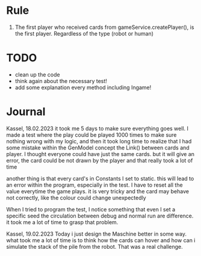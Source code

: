 # Rule
1. The first player who received cards from gameService.createPlayer(), is the first player.
Regardless of the type (robot or human)

# TODO
- clean up the code
- think again about the necessary test!
- add some explanation every method including Ingame!

# Journal
Kassel, 18.02.2023
it took me 5 days to make sure everything goes well.
I made a test where the play could be played 1000 times to make sure nothing wrong with my logic,
and then it took long time to realize that I had some mistake within the GenModel concept 
the Link() between cards and player. I thought everyone could have just the same cards.
but it will give an error, the card could be not drawn by the player
and that really took a lot of time

another thing is that every card's in Constants I set to static. this will lead
to an error within the program, especially in the test.
I have to reset all the value everytime the game plays. it is very tricky
and the card may behave not correctly, like the colour could change unexpectedly

When I tried to program the test, I notice something that even I set a specific seed
the circulation between debug and normal run are difference. it took me
a lot of time to grasp that problem.

Kassel, 19.02.2023
Today i just design the Maschine better in some way.
what took me a lot of time is to think how the cards can hover and how
can i simulate the stack of the pile from the robot.
That was a real challenge.